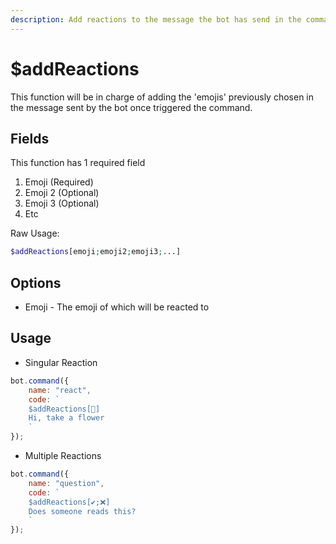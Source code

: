 ```yaml
---
description: Add reactions to the message the bot has send in the command.
---
```


# $addReactions

This function will be in charge of adding the 'emojis' previously chosen in the message sent by the bot once triggered the command.

## Fields

This function has 1 required field

1. Emoji \(Required\)
2. Emoji 2 \(Optional\)
3. Emoji 3 \(Optional\)
4. Etc

Raw Usage: 
```php
$addReactions[emoji;emoji2;emoji3;...]
```

## Options

* Emoji - The emoji of which will be reacted to

## Usage

- Singular Reaction

```javascript
bot.command({
    name: "react",
    code: `
    $addReactions[🌸]
    Hi, take a flower
    `
});

```

- Multiple Reactions

```javascript
bot.command({
    name: "question",
    code: `
    $addReactions[✔;❌]
    Does someone reads this?
    `
});
```

